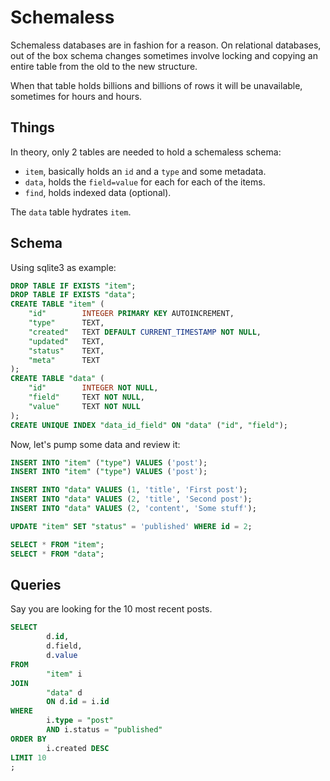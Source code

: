 <!-- tags: databases -->
<!-- hidden  -->

# Schemaless

Schemaless databases are in fashion for a reason. On relational
databases, out of the box schema changes sometimes involve locking
and copying an entire table from the old to the new structure.

When that table holds billions and billions of rows it will be
unavailable, sometimes for hours and hours.


## Things

In theory, only 2 tables are needed to hold a schemaless schema:

- `item`, basically holds an `id` and a `type` and some metadata.
- `data`, holds the `field=value` for each for each of the items.
- `find`, holds indexed data (optional).

The `data` table hydrates `item`.


## Schema

Using sqlite3 as example:

```sql
DROP TABLE IF EXISTS "item";
DROP TABLE IF EXISTS "data";
CREATE TABLE "item" (
    "id"        INTEGER PRIMARY KEY AUTOINCREMENT,
    "type"      TEXT,
    "created"   TEXT DEFAULT CURRENT_TIMESTAMP NOT NULL,
    "updated"   TEXT,
    "status"    TEXT,
    "meta"      TEXT
);
CREATE TABLE "data" (
    "id"        INTEGER NOT NULL,
    "field"     TEXT NOT NULL,
    "value"     TEXT NOT NULL
);
CREATE UNIQUE INDEX "data_id_field" ON "data" ("id", "field");
```

Now, let's pump some data and review it:

```sql
INSERT INTO "item" ("type") VALUES ('post');
INSERT INTO "item" ("type") VALUES ('post');

INSERT INTO "data" VALUES (1, 'title', 'First post');
INSERT INTO "data" VALUES (2, 'title', 'Second post');
INSERT INTO "data" VALUES (2, 'content', 'Some stuff');

UPDATE "item" SET "status" = 'published' WHERE id = 2;

SELECT * FROM "item";
SELECT * FROM "data";
```

## Queries
Say you are looking for the 10 most recent posts.

```sql
SELECT
        d.id,
        d.field,
        d.value
FROM
        "item" i
JOIN
        "data" d
        ON d.id = i.id
WHERE
        i.type = "post"
        AND i.status = "published"
ORDER BY
        i.created DESC
LIMIT 10
;
```
